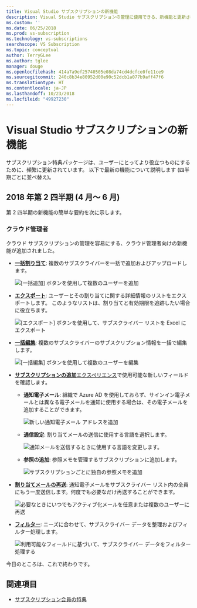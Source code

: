 ```yaml
---
title: Visual Studio サブスクリプションの新機能
description: Visual Studio サブスクリプションの管理に使用できる、新機能と更新された機能について説明します。
ms.custom: ''
ms.date: 06/25/2018
ms.prod: vs-subscription
ms.technology: vs-subscriptions
searchscope: VS Subscription
ms.topic: conceptual
author: TerryGLee
ms.author: tglee
manager: douge
ms.openlocfilehash: 414a7a9ef25740505e08da74cd4dcfce0fe11ce9
ms.sourcegitcommit: 240c8b34e80952d00e90c52dcb1a077b9aff47f6
ms.translationtype: HT
ms.contentlocale: ja-JP
ms.lasthandoff: 10/23/2018
ms.locfileid: "49927230"
---
```

# <a name="what39s-new-in-visual-studio-subscriptions"></a>Visual Studio サブスクリプションの新機能

サブスクリプション特典パッケージは、ユーザーにとってより役立つものにするために、頻繁に更新されています。 以下で最新の機能について説明します (四半期ごとに並べ替え)。

## <a name="2018-q2-april-june"></a>2018 年第 2 四半期 (4 月～ 6 月)

第 2 四半期の新機能の簡単な要約を次に示します。

### <a name="cloud-administrators"></a>クラウド管理者

クラウド サブスクリプションの管理を容易にする、クラウド管理者向けの新機能が追加されました。

* [**一括割り当て**](/visualstudio/subscriptions/assign-license#bulk-assignments): 複数のサブスクライバーを一括で追加およびアップロードします。

  ![[一括追加] ボタンを使用して複数のユーザーを追加](media/bulk-add-multiple-subscribers.png)

* [**エクスポート**](/visualstudio/subscriptions/exporting-subscriptions): ユーザーとその割り当てに関する詳細情報のリストをエクスポートします。 このようなリストは、割り当てと有効期限を追跡したい場合に役立ちます。

   ![[エクスポート] ボタンを使用して、サブスクライバー リストを Excel にエクスポート](media/export-subscriber-list-to-csv.png)


* [**一括編集**](/visualstudio/subscriptions/edit-license#editing-multiple-subscribers-by-using-bulk-edit): 複数のサブスクライバーのサブスクリプション情報を一括で編集します。

  ![[一括編集] ボタンを使用して複数のユーザーを編集](media/bulk-edit-multiple-subscribers.png)

* [**サブスクリプションの追加**エクスペリエンス](assign-license.md)で使用可能な新しいフィールドを確認します。

  * **通知電子メール**: 組織で Azure AD を使用しておらず、サインイン電子メールとは異なる電子メールを通知に使用する場合は、その電子メールを追加することができます。

    ![新しい通知電子メール アドレスを追加](media/add-new-subscriber-notification-email.png)

  * **通信設定**: 割り当てメールの送信に使用する言語を選択します。

    ![通知メールを送信するときに使用する言語を変更します。](media/change-subscriber-communication-preference.png)

  * **参照の追加**: 参照メモを管理するサブスクリプションに追加します。

    ![サブスクリプションごとに独自の参照メモを追加](media/add-subscriber-reference-notes.png)

* [**割り当てメールの再送**](resend-assignment-email.md): 通知電子メールをサブスクライバー リスト内の全員にもう一度送信します。何度でも必要なだけ再送することができます。

  ![必要なときにいつでもアクティブ化メールを任意または複数のユーザーに再送](media/resend-subscriber-activation-emails.png)

* [**フィルター**](search-license.md): ニーズに合わせて、サブスクライバー データを整理およびフィルター処理します。

  ![利用可能なフィールドに基づいて、サブスクライバー データをフィルター処理する](media/filter-subscriber-data.png)

今日のところは、これで終わりです。

## <a name="see-also"></a>関連項目

* [サブスクリプション会員の特典](subscriber-benefits.md)
